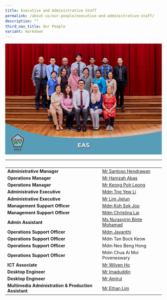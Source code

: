 ```yaml
---
title: Executive and Administrative Staff
permalink: /about-us/our-people/executive-and-administrative-staff/
description: ""
third_nav_title: Our People
variant: markdown
---
```

![](/images/About%20Us/Our%20People/eas_formal_resized.jpg)

|&nbsp;|&nbsp;|
|-------------------------------------------------|----------------------------|
|**Administrative Manager**|<a href="mailto:Santoso_HENDRAWAN@moe.edu.sg">Mr Santoso Hendrawan</a>|
|**Operations Manager**|<a href="mailto:hamzah_abas@moe.edu.sg">Mr Hamzah Abas</a>|
|**Operations Manager**|<a href="mailto:keong_poh_leong@moe.edu.sg">Mr Keong Poh Leong</a>|
|**Administrative Executive**|<a href="mailto:tng_yew_li@moe.edu.sg">Mdm Tng Yew Li</a>|
|**Administrative Executive**|<a href="mailto:lim_jielun@moe.edu.sg">Mr Lim Jielun</a>|
|**Management Support Officer**|<a href="mailto:koh_sok_joo@moe.edu.sg">Mdm Koh Sok Joo</a>|
|**Management Support Officer**|<a href="mailto:lai_siew_lan_christina@moe.edu.sg">Mdm Christina Lai</a>|
|**Admin Assistant**|<a href="mailto:nurasyirin_mohamad@moe.edu.sg">Ms Nurasyirin Binte Mohamad</a>|
|**Operations Support Officer**|<a href="mailto:jayanthi_jegannan@moe.edu.sg">Mdm Jayanthi</a>|
|**Operations Support Officer**|Mdm Tan Bock Keow|
|**Operations Support Officer**|Mdm Neo Beng Hong|
|**Operations Support Officer**|Mdm Chua Ai Moi Poveneswary|
|**ICT Associate**|<a href="mailto:ho_wilven@moe.edu.sg">Mr Wilven Ho</a>|
|**Desktop Engineer**|<a href="mailto:Imaduddin.bin.noordin@ncs.com.sg">Mr Imaduddin</a>|
|**Desktop Engineer**|<a href="mailto:amirulhakim.ahmadhassanayoppan@ncs.com.sg">Mr Amirul</a>|
|**Multimedia Administration &amp; Production Assistant**|<a href="mailto:ethan_lim_chee_yang@moe.edu.sg">Mr Ethan Lim</a>|